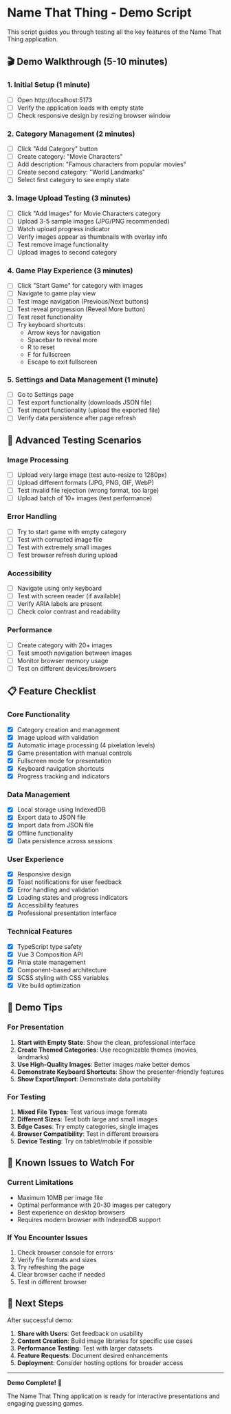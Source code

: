 # Name That Thing - Demo Script

This script guides you through testing all the key features of the Name That Thing application.

## 🎬 Demo Walkthrough (5-10 minutes)

### 1. Initial Setup (1 minute)
- [ ] Open http://localhost:5173
- [ ] Verify the application loads with empty state
- [ ] Check responsive design by resizing browser window

### 2. Category Management (2 minutes)
- [ ] Click "Add Category" button
- [ ] Create category: "Movie Characters"
- [ ] Add description: "Famous characters from popular movies"
- [ ] Create second category: "World Landmarks"
- [ ] Select first category to see empty state

### 3. Image Upload Testing (3 minutes)
- [ ] Click "Add Images" for Movie Characters category
- [ ] Upload 3-5 sample images (JPG/PNG recommended)
- [ ] Watch upload progress indicator
- [ ] Verify images appear as thumbnails with overlay info
- [ ] Test remove image functionality
- [ ] Upload images to second category

### 4. Game Play Experience (3 minutes)
- [ ] Click "Start Game" for category with images
- [ ] Navigate to game play view
- [ ] Test image navigation (Previous/Next buttons)
- [ ] Test reveal progression (Reveal More button)
- [ ] Test reset functionality
- [ ] Try keyboard shortcuts:
  - Arrow keys for navigation
  - Spacebar to reveal more
  - R to reset
  - F for fullscreen
  - Escape to exit fullscreen

### 5. Settings and Data Management (1 minute)
- [ ] Go to Settings page
- [ ] Test export functionality (downloads JSON file)
- [ ] Test import functionality (upload the exported file)
- [ ] Verify data persistence after page refresh

## 🧪 Advanced Testing Scenarios

### Image Processing
- [ ] Upload very large image (test auto-resize to 1280px)
- [ ] Upload different formats (JPG, PNG, GIF, WebP)
- [ ] Test invalid file rejection (wrong format, too large)
- [ ] Upload batch of 10+ images (test performance)

### Error Handling
- [ ] Try to start game with empty category
- [ ] Test with corrupted image file
- [ ] Test with extremely small images
- [ ] Test browser refresh during upload

### Accessibility
- [ ] Navigate using only keyboard
- [ ] Test with screen reader (if available)
- [ ] Verify ARIA labels are present
- [ ] Check color contrast and readability

### Performance
- [ ] Create category with 20+ images
- [ ] Test smooth navigation between images
- [ ] Monitor browser memory usage
- [ ] Test on different devices/browsers

## 📋 Feature Checklist

### Core Functionality
- [x] Category creation and management
- [x] Image upload with validation
- [x] Automatic image processing (4 pixelation levels)
- [x] Game presentation with manual controls
- [x] Fullscreen mode for presentation
- [x] Keyboard navigation shortcuts
- [x] Progress tracking and indicators

### Data Management
- [x] Local storage using IndexedDB
- [x] Export data to JSON file
- [x] Import data from JSON file
- [x] Offline functionality
- [x] Data persistence across sessions

### User Experience
- [x] Responsive design
- [x] Toast notifications for user feedback
- [x] Error handling and validation
- [x] Loading states and progress indicators
- [x] Accessibility features
- [x] Professional presentation interface

### Technical Features
- [x] TypeScript type safety
- [x] Vue 3 Composition API
- [x] Pinia state management
- [x] Component-based architecture
- [x] SCSS styling with CSS variables
- [x] Vite build optimization

## 🎯 Demo Tips

### For Presentation
1. **Start with Empty State**: Show the clean, professional interface
2. **Create Themed Categories**: Use recognizable themes (movies, landmarks)
3. **Use High-Quality Images**: Better images make better demos
4. **Demonstrate Keyboard Shortcuts**: Show the presenter-friendly features
5. **Show Export/Import**: Demonstrate data portability

### For Testing
1. **Mixed File Types**: Test various image formats
2. **Different Sizes**: Test both large and small images
3. **Edge Cases**: Try empty categories, single images
4. **Browser Compatibility**: Test in different browsers
5. **Device Testing**: Try on tablet/mobile if possible

## 🐛 Known Issues to Watch For

### Current Limitations
- Maximum 10MB per image file
- Optimal performance with 20-30 images per category
- Best experience on desktop browsers
- Requires modern browser with IndexedDB support

### If You Encounter Issues
1. Check browser console for errors
2. Verify file formats and sizes
3. Try refreshing the page
4. Clear browser cache if needed
5. Test in different browser

## 🚀 Next Steps

After successful demo:
1. **Share with Users**: Get feedback on usability
2. **Content Creation**: Build image libraries for specific use cases
3. **Performance Testing**: Test with larger datasets
4. **Feature Requests**: Document desired enhancements
5. **Deployment**: Consider hosting options for broader access

---

**Demo Complete!** 🎉

The Name That Thing application is ready for interactive presentations and engaging guessing games.
